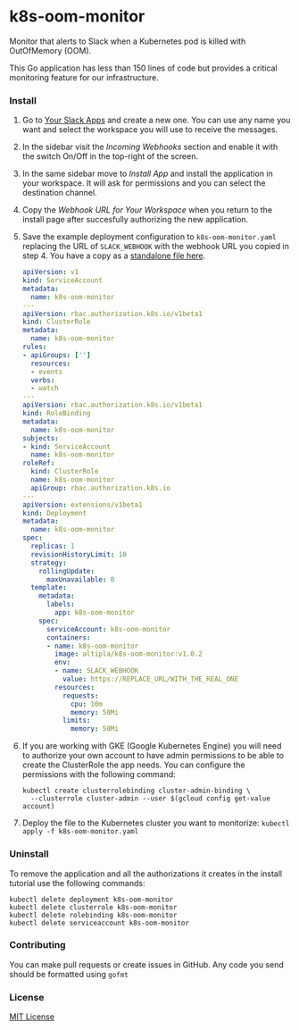 
# k8s-oom-monitor

Monitor that alerts to Slack when a Kubernetes pod is killed with OutOfMemory (OOM).

This Go application has less than 150 lines of code but provides a critical monitoring feature for our infrastructure.


### Install

1. Go to [Your Slack Apps](https://api.slack.com/apps) and create a new one. You can use any name you want and select the workspace you will use to receive the messages.
2. In the sidebar visit the _Incoming Webhooks_ section and enable it with the switch On/Off in the top-right of the screen.
3. In the same sidebar move to _Install App_ and install the application in your workspace. It will ask for permissions and you can select the destination channel.
4. Copy the _Webhook URL for Your Workspace_ when you return to the install page after succesfully authorizing the new application.
5. Save the example deployment configuration to `k8s-oom-monitor.yaml` replacing the URL of `SLACK_WEBHOOK` with the webhook URL you copied in step 4. You have a copy as a [standalone file here](example/k8s-oom-monitor.yml).

    ```yaml
    apiVersion: v1
    kind: ServiceAccount
    metadata:
      name: k8s-oom-monitor
    ---
    apiVersion: rbac.authorization.k8s.io/v1beta1
    kind: ClusterRole
    metadata:
      name: k8s-oom-monitor
    rules:
    - apiGroups: ['']
      resources:
      - events
      verbs:
      - watch
    ---
    apiVersion: rbac.authorization.k8s.io/v1beta1
    kind: RoleBinding
    metadata:
      name: k8s-oom-monitor
    subjects:
    - kind: ServiceAccount
      name: k8s-oom-monitor
    roleRef:
      kind: ClusterRole
      name: k8s-oom-monitor
      apiGroup: rbac.authorization.k8s.io
    ---
    apiVersion: extensions/v1beta1
    kind: Deployment
    metadata:
      name: k8s-oom-monitor
    spec:
      replicas: 1
      revisionHistoryLimit: 10
      strategy:
        rollingUpdate:
          maxUnavailable: 0
      template:
        metadata:
          labels:
            app: k8s-oom-monitor
        spec:
          serviceAccount: k8s-oom-monitor
          containers:
          - name: k8s-oom-monitor
            image: altipla/k8s-oom-monitor:v1.0.2
            env:
            - name: SLACK_WEBHOOK
              value: https://REPLACE_URL/WITH_THE_REAL_ONE
            resources:
              requests:
                cpu: 10m
                memory: 50Mi
              limits:
                memory: 50Mi
    ```

6. If you are working with GKE (Google Kubernetes Engine) you will need to authorize your own account to have admin permissions to be able to create the ClusterRole the app needs. You can configure the permissions with the following command:

    ```shell
    kubectl create clusterrolebinding cluster-admin-binding \
      --clusterrole cluster-admin --user $(gcloud config get-value account)
    ```

7. Deploy the file to the Kubernetes cluster you want to monitorize: `kubectl apply -f k8s-oom-monitor.yaml`


### Uninstall

To remove the application and all the authorizations it creates in the install tutorial use the following commands:

```
kubectl delete deployment k8s-oom-monitor
kubectl delete clusterrole k8s-oom-monitor
kubectl delete rolebinding k8s-oom-monitor
kubectl delete serviceaccount k8s-oom-monitor
```


### Contributing

You can make pull requests or create issues in GitHub. Any code you send should be formatted using `gofmt`


### License

[MIT License](LICENSE)
